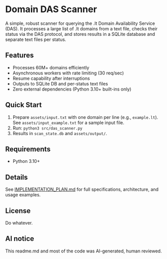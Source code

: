 # Domain DAS Scanner

A simple, robust scanner for querying the .lt Domain Availability Service (DAS). It processes a large list of .lt domains from a text file, checks their status via the DAS protocol, and stores results in a SQLite database and separate text files per status.

## Features

- Processes 60M+ domains efficiently
- Asynchronous workers with rate limiting (30 req/sec)
- Resume capability after interruptions
- Outputs to SQLite DB and per-status text files
- Zero external dependencies (Python 3.10+ built-ins only)

## Quick Start

1. Prepare `assets/input.txt` with one domain per line (e.g., `example.lt`). See `assets/input_example.txt` for a sample input file.
2. Run: `python3 src/das_scanner.py`
3. Results in `scan_state.db` and `assets/output/`.

## Requirements

- Python 3.10+

## Details

See [IMPLEMENTATION_PLAN.md](docs/IMPLEMENTATION_PLAN.md) for full specifications, architecture, and usage examples.

## License

Do whatever.

## AI notice

This readme.md and most of the code was AI-generated, human reviewed.